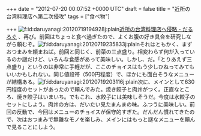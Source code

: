 
+++
date = "2012-07-20 00:07:52 +0000 UTC"
draft = false
title = "近所の台湾料理店へ第二次侵攻"
tags = ["食べ物"]

+++
<img src="http://cdn-ak.f.st-hatena.com/images/fotolife/d/daruyanagi/20120719/20120719194928.jpg" alt="f:id:daruyanagi:20120719194928j:plain" title="f:id:daruyanagi:20120719194928j:plain" class="hatena-fotolife"/><a href="http://daruyanagi.hatenablog.com/entry/2012/06/22/070422">近所の台湾料理店へ侵略 - だるろぐ</a> 、再び。前回はちょっと食べ過ぎたので、よくお腹の好き具合を研究しながら頼むぞ。<img src="http://cdn-ak.f.st-hatena.com/images/fotolife/d/daruyanagi/20120719/20120719235833.jpg" alt="f:id:daruyanagi:20120719235833j:plain" title="f:id:daruyanagi:20120719235833j:plain" class="hatena-fotolife"/>それはともかく、まずおつまみを頼まねば。前回と同じく、前菜の三点盛り。相変わらず何が入っているのか謎だけど、いろんな食感があって美味しい。しかし、だ。「とりあえず三点盛り」というのは非常に手軽だが、ここのチョイスはもう少しひねってみてもいいかもしれない。同じ値段帯（500円程度）で、ほかにも面白そうなメニューが結構ある。<img src="http://cdn-ak.f.st-hatena.com/images/fotolife/d/daruyanagi/20120719/20120719203116.jpg" alt="f:id:daruyanagi:20120719203116j:plain" title="f:id:daruyanagi:20120719203116j:plain" class="hatena-fotolife"/>次に、メインとして630円程度のセットがあったので頼んでみた。焼き餃子と肉丼がつく。正直なところ、焼き餃子はいまいち。でもこれ、水餃子には美味しそうだ。今度は水餃子のセットにしよう。肉丼の方は、だいたい見たまんまの味。ふつうに美味しい。前回の反動で、今回はメニューのチョイスが保守的すぎた。だんだん慣れてきたので、次はおつまみで無難なモノを楽しみ、メインにはもっと謎なメニューを頼んで見ることにしよう。


